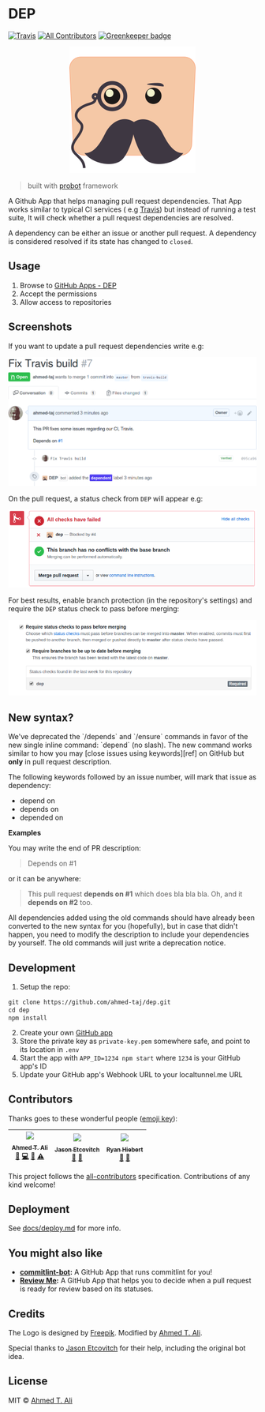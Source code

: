# DEP

[![Travis](https://img.shields.io/travis/ahmed-taj/dep.svg)](https://travis-ci.org/ahmed-taj/dep)
[![All Contributors](https://img.shields.io/badge/all_contributors-3-orange.svg?style=flat-square)](#contributors)
[![Greenkeeper badge](https://badges.greenkeeper.io/ahmed-taj/dep.svg)](https://greenkeeper.io/)

<p align="center">
  <img src="./docs/assets/logo.png" width="256" height="256" alt="bot logo">
</p>

> built with [probot](https://github.com/probot/probot) framework

A Github App that helps managing pull request dependencies. That App works similar to typical CI services ( e.g [Travis](https://travis-ci.org)) but instead of running a test suite, It will check whether a pull request dependencies are resolved.

A dependency can be either an issue or another pull request. A dependency is considered resolved if its state has changed to `closed`.

## Usage

1. Browse to [GitHub Apps - DEP][apps]
2. Accept the permissions
3. Allow access to repositories

## Screenshots

If you want to update a pull request dependencies write e.g:

![comment-screenshot][]

On the pull request, a status check from `DEP` will appear e.g:

![status-check-screenshot][]

For best results, enable branch protection (in the repository's settings) and require the `DEP` status check to pass before merging:

![branch-protection-screenshot][]

[apps]: https://github.com/apps/dep
[status-check-screenshot]: ./docs/assets/status.png
[comment-screenshot]: ./docs/assets/comment.png
[branch-protection-screenshot]: ./docs/assets/settings.png

## New syntax?

We've deprecated the \`/depends\` and \`/ensure\` commands in favor of the new single inline command: \`depend\` (no slash). The new command works similar to how you may [close issues using keywords][ref] on GitHub but **only** in pull request description.

The following keywords followed by an issue number, will mark that issue as dependency:

* depend on
* depends on
* depended on

**Examples**

You may write the end of PR description:

> Depends on #&#8203;1

or it can be anywhere:

> This pull request **depends on #&#8203;1** which does bla bla bla. Oh, and it **depends on #&#8203;2** too.

All dependencies added using the old commands should have already been converted to the new syntax for you (hopefully), but in case that didn't happen, you need to modify the description to include your dependencies by yourself. The old commands will just write a deprecation notice.

## Development

1. Setup the repo:

```shell
git clone https://github.com/ahmed-taj/dep.git
cd dep
npm install
```

2. Create your own [GitHub app][]
3. Store the private key as `private-key.pem` somewhere safe, and point to its location in `.env`
4. Start the app with `APP_ID=1234 npm start` where `1234` is your GitHub app's ID
5. Update your GitHub app's Webhook URL to your localtunnel.me URL

[github app]: https://probot.github.io/docs/development/#configure-a-github-app

## Contributors

Thanks goes to these wonderful people ([emoji key](https://github.com/kentcdodds/all-contributors#emoji-key)):

<!-- ALL-CONTRIBUTORS-LIST:START - Do not remove or modify this section -->

| [<img src="https://avatars1.githubusercontent.com/u/12673605?v=4" width="100px;"/><br /><sub><b>Ahmed T. Ali</b></sub>](https://ahmed.sd)<br />[📝](#blog-ahmed-taj 'Blogposts') [💻](https://github.com/ahmed-taj/dep/commits?author=ahmed-taj 'Code') [📖](https://github.com/ahmed-taj/dep/commits?author=ahmed-taj 'Documentation') [⚠️](https://github.com/ahmed-taj/dep/commits?author=ahmed-taj 'Tests') | [<img src="https://avatars1.githubusercontent.com/u/10660468?v=4" width="100px;"/><br /><sub><b>Jason Etcovitch</b></sub>](https://jasonet.co)<br />[💬](#question-JasonEtco 'Answering Questions') [🤔](#ideas-JasonEtco 'Ideas, Planning, & Feedback') | [<img src="https://avatars2.githubusercontent.com/u/425099?v=4" width="100px;"/><br /><sub><b>Ryan Hiebert</b></sub>](http://ryanhiebert.com)<br />[📖](https://github.com/ahmed-taj/dep/commits?author=ryanhiebert 'Documentation') [🤔](#ideas-ryanhiebert 'Ideas, Planning, & Feedback') |
| :-------------------------------------------------------------------------------------------------------------------------------------------------------------------------------------------------------------------------------------------------------------------------------------------------------------------------------------------------------------------------------------------------------------: | :------------------------------------------------------------------------------------------------------------------------------------------------------------------------------------------------------------------------------------------------------: | :-----------------------------------------------------------------------------------------------------------------------------------------------------------------------------------------------------------------------------------------------------------------------------------------: |


<!-- ALL-CONTRIBUTORS-LIST:END -->

This project follows the [all-contributors](https://github.com/kentcdodds/all-contributors) specification. Contributions of any kind welcome!

## Deployment

See [docs/deploy.md](./docs/deploy.md) for more info.

## You might also like

* **[commitlint-bot](https://github.com/ahmed-taj/commitlint-bot):** A GitHub App that runs commitlint for you!
* **[Review Me](https://github.com/ahmed-taj/probot-review-me):** A GitHub App that helps you to decide when a pull request is ready for review based on its statuses.

## Credits

The Logo is designed by [Freepik](https://www.freepik.com/free-vector/green-and-blue-retro-robots-collection_721192.htm). Modified by [Ahmed T. Ali](https://github.com/ahmed-taj).

Special thanks to [Jason Etcovitch](https://github.com/JasonEtco) for their help, including the original bot idea.

## License

MIT © [Ahmed T. Ali](https://github.com/ahmed-taj)
